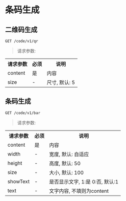 # 条码生成

## 二维码生成

```
GET /code/v1/qr
```

> 请求参数: 

<table>
    <tr>
        <th>请求参数</th>
        <th>必须</th>
        <th>说明</th>
    </tr>
    <tr>
        <td>content</td>
        <td>是</td>
        <td>内容</td>
    </tr>
    <tr>
        <td>size</td>
        <td>-</td>
        <td>尺寸, 默认: 5</td>
    </tr>
</table>

## 条码生成

```
GET /code/v1/bar
```

> 请求参数: 

<table>
    <tr>
        <th>请求参数</th>
        <th>必须</th>
        <th>说明</th>
    </tr>
    <tr>
        <td>content</td>
        <td>是</td>
        <td>内容</td>
    </tr>
    <tr>
        <td>width</td>
        <td>-</td>
        <td>宽度, 默认: 自适应</td>
    </tr>
    <tr>
        <td>height</td>
        <td>-</td>
        <td>高度, 默认: 50</td>
    </tr>
    <tr>
        <td>size</td>
        <td>-</td>
        <td>大小, 默认: 100</td>
    </tr>
    <tr>
        <td>showText</td>
        <td>-</td>
        <td>是否显示文字, 1:是 0:否, 默认:1</td>
    </tr>
    <tr>
        <td>text</td>
        <td>-</td>
        <td>文字内容, 不填则为content</td>
    </tr>
</table>